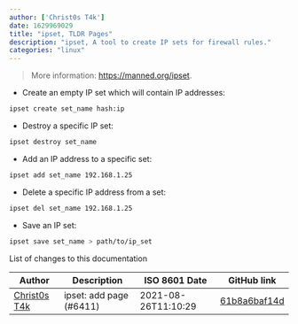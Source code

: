 ```yaml
---
author: ['Christ0s T4k']
date: 1629969029
title: "ipset, TLDR Pages"
description: "ipset, A tool to create IP sets for firewall rules."
categories: "linux"
---
```

> More information: <https://manned.org/ipset>.

- Create an empty IP set which will contain IP addresses:

```bash
ipset create set_name hash:ip
```

- Destroy a specific IP set:

```bash
ipset destroy set_name
```

- Add an IP address to a specific set:

```bash
ipset add set_name 192.168.1.25
```

- Delete a specific IP address from a set:

```bash
ipset del set_name 192.168.1.25
```

- Save an IP set:

```bash
ipset save set_name > path/to/ip_set
```
List of changes to this documentation


Author | Description | ISO 8601 Date | GitHub link
------|-----|-----|-----
[Christ0s T4k](mailto:49581787+christ4k@users.noreply.github.com) | ipset: add page (#6411) | 2021-08-26T11:10:29 | [61b8a6baf14d](https://github.com/tldr-pages/tldr/commit/61b8a6baf14d7e8126279c1a95b9cb40e5b3b833)

